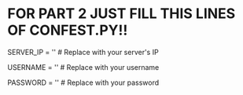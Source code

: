 # FOR PART 2 JUST FILL THIS LINES OF CONFEST.PY!!
SERVER_IP = ''  # Replace with your server's IP

USERNAME = ''  # Replace with your username

PASSWORD = ''  # Replace with your password

